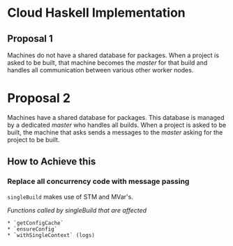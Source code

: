 # Cloud Haskell Implementation

## Proposal 1

Machines do not have a shared database for packages. When a project is asked to be built, that machine becomes the _master_ for that build and handles all communication between various other worker nodes.


# Proposal 2

Machines have a shared database for packages. This database is managed by a dedicated _master_ who handles all builds. When a project is asked to be built, the machine that asks sends a messages to the _master_ asking for the project to be built.


## How to Achieve this

### Replace all concurrency code with message passing
  `singleBuild` makes use of STM and MVar's.

  _Functions called by singleBuild that are affected_

    * `getConfigCache`
    * `ensureConfig`
    * `withSingleContext` (logs)
